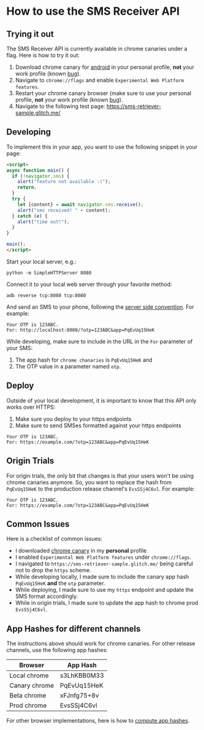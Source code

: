 # How to use the SMS Receiver API

## Trying it out

The SMS Receiver API is currently available in chrome canaries under a flag. Here is how to try it out:

1) Download chrome canary for [android](https://play.google.com/store/apps/details?id=com.chrome.canary) in your personal profile, **not** your work profile (known [bug](https://bugs.chromium.org/p/chromium/issues/detail?id=1000548)).
2) Navigate to `chrome://flags` and enable `Experimental Web Platform features`.
3) Restart your chrome canary browser (make sure to use your personal profile, **not** your work profile (known [bug](https://bugs.chromium.org/p/chromium/issues/detail?id=1000548)).
4) Navigate to the following test page: https://sms-retriever-sample.glitch.me/

## Developing

To implement this in your app, you want to use the following snippet in your page:

```html
<script>
async function main() {
  if (!navigator.sms) {
    alert("feature not available :(");
    return;
  }
  try {
    let {content} = await navigator.sms.receive();
    alert("sms received! " + content);
  } catch (e) {
    alert("time out!");
  }
}

main();
</script>
```

Start your local server, e.g.:

```
python -m SimpleHTTPServer 8080
```

Connect it to your local web server through your favorite method:

```
adb reverse tcp:8080 tcp:8080
```

And send an SMS to your phone, following the [server side convention](https://github.com/samuelgoto/sms-receiver#formatting). For example:

```
Your OTP is 123ABC.
For: http://localhost:8080/?otp=123ABC&app=PqEvUq15HeK
```

While developing, make sure to include in the URL in the `For` parameter of your SMS:

1) The app hash for `chrome chanaries` is `PqEvUq15HeK` and
2) The OTP value in a parameter named `otp`.

## Deploy

Outside of your local development, it is important to know that this API only works over HTTPS:

1) Make sure you deploy to your https endpoints
2) Make sure to send SMSes formatted against your https endpoints

```
Your OTP is 123ABC.
For: https://example.com/?otp=123ABC&app=PqEvUq15HeK
```

## Origin Trials

For origin trials, the only bit that changes is that your users won't be using chrome canaries anymore. So, you want to replace the hash from `PqEvUq15HeK` to the production release channel's `EvsSSj4C6vl`. For example:

```
Your OTP is 123ABC.
For: https://example.com/?otp=123ABC&app=PqEvUq15HeK
```

## Common Issues

Here is a checklist of common issues:

* I downloaded [chrome canary](https://play.google.com/store/apps/details?id=com.chrome.canary) in my **personal** profile.
* I enabled `Experimental Web Platform features` under `chrome://flags`.
* I navigated to `https://sms-retriever-sample.glitch.me/` being careful not to drop the `https` scheme.
* While developing locally, I made sure to include the canary app hash `PqEvUq15HeK` **and** the `otp` parameter.
* While deploying, I made sure to use my `https` endpoint and update the SMS format accordingly.
* While in origin trials, I made sure to update the app hash to chrome prod `EvsSSj4C6vl`.

## App Hashes for different channels

The instructions above should work for chrome canaries. For other release channels, use the following app hashes:

| Browser        | App Hash      |
| -------------  | ------------- |
| Local chrome   | s3LhKBB0M33   |
| Canary chrome  | PqEvUq15HeK   |
| Beta chrome    | xFJnfg75+8v   |
| Prod chrome    | EvsSSj4C6vl   |

For other browser implementations, here is how to [compute app hashes](https://developers.google.com/identity/sms-retriever/verify#computing_your_apps_hash_string).

